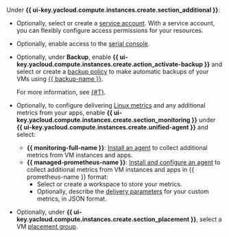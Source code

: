 Under **{{ ui-key.yacloud.compute.instances.create.section_additional }}**:

* Optionally, select or create a [service account](../../../iam/concepts/users/service-accounts.md). With a service account, you can flexibly configure access permissions for your resources.
* Optionally, enable access to the [serial console](../../../compute/operations/serial-console/index.md).
* Optionally, under **Backup**, enable **{{ ui-key.yacloud.compute.instances.create.action_activate-backup }}** and select or create a [backup policy](../../../backup/concepts/policy.md) to make automatic backups of your VMs using [{{ backup-name }}](../../../backup/index.yaml).

    For more information, see [{#T}](../../../backup/concepts/vm-connection.md).

* Optionally, to configure delivering [Linux metrics](../../../monitoring/operations/unified-agent/linux_metrics.md) and any additional metrics from your apps, enable **{{ ui-key.yacloud.compute.instances.create.section_monitoring }}** under **{{ ui-key.yacloud.compute.instances.create.unified-agent }}** and select:
  * **{{ monitoring-full-name }}**: [Install an agent](../../../monitoring/concepts/data-collection/unified-agent/index.md) to collect additional metrics from VM instances and apps.
  * **{{ managed-prometheus-name }}**: [Install and configure an agent](../../../monitoring/operations/prometheus/ingestion/prometheus-agent.md) to collect additional metrics from VM instances and apps in {{ prometheus-name }} format:
     * Select or create a workspace to store your metrics.
     * Optionally, describe the [delivery parameters](../../../monitoring/operations/prometheus/ingestion/prometheus-agent.md) for your custom metrics, in JSON format.
* Optionally, under **{{ ui-key.yacloud.compute.instances.create.section_placement }}**, select a VM [placement group](../../../compute/concepts/placement-groups.md).